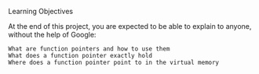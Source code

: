 Learning Objectives

At the end of this project, you are expected to be able to explain to anyone, without the help of Google:

    What are function pointers and how to use them
    What does a function pointer exactly hold
    Where does a function pointer point to in the virtual memory
